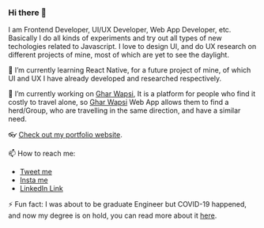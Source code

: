 ### Hi there 👋

I am Frontend Developer, UI/UX Developer, Web App Developer, etc. Basically I do all kinds of experiments and try out all types of new techologies related to Javascript. I love to design UI, and do UX research on different projects of mine, most of which are yet to see the daylight.

🌱 I’m currently learning React Native, for a future project of mine, of which UI and UX I have already developed and researched respectively.

🔭 I’m currently working on [Ghar Wapsi](https://ghar-wapsi.vercel.app), It is a platform for people who find it costly to travel alone, so [Ghar Wapsi](https://ghar-wapsi.vercel.app) Web App allows them to find a herd/Group, who are travelling in the same direction, and have a similar need.

👓 [Check out my portfolio website](https://adi-site.vercel.app).

📫 How to reach me: 
 - [Tweet me](https://twitter.com/adtjha)
 - [Insta me](https://www.instagram.com/adtjha/)
 - [LinkedIn Link](https://www.linkedin.com/in/aditya-jha-ba575674/)
 
⚡ Fun fact: I was about to be graduate Engineer but COVID-19 happened, and now my degree is on hold, you can read more about it [here](https://www.google.com/search?sxsrf=ALeKk039o_ef_ZiYEgNpWtLqpBVUXEqt2g%3A1597424410369&ei=GsM2X9qJFsyV4-EPp4WWsAo&q=UGC+vs+STATE+Govt.+Final+Year+Exams+in+india&oq=UGC+vs+STATE+Govt.+Final+Year+Exams+in+india&gs_lcp=CgZwc3ktYWIQAzoECCMQJ1DTPliWa2Cld2gAcAB4AIABxwKIAfkWkgEIMC4xLjExLjGYAQCgAQGqAQdnd3Mtd2l6wAEB&sclient=psy-ab&ved=0ahUKEwja_qPUlZvrAhXMyjgGHaeCBaYQ4dUDCAw&uact=5).
